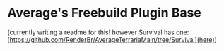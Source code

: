# Average's Freebuild Plugin Base

(currently writing a readme for this! however Survival has one: [https://github.com/RenderBr/AverageTerrariaMain/tree/Survival](here))
